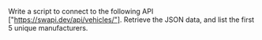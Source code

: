 Write a script to connect to the following API ["https://swapi.dev/api/vehicles/"].
Retrieve the JSON data, and list the first 5 unique manufacturers.
